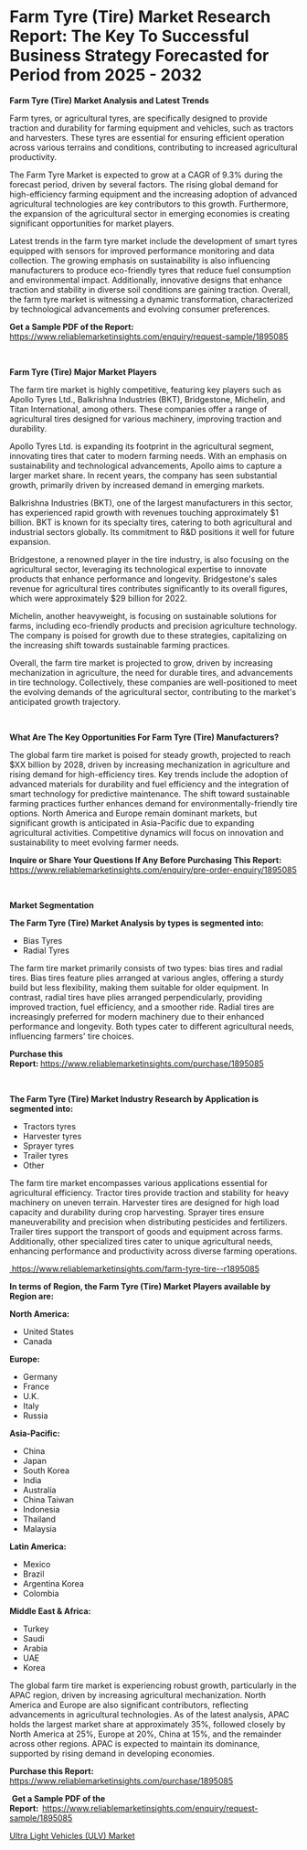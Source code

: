 <p><h1>Farm Tyre (Tire) Market Research Report: The Key To Successful Business Strategy Forecasted for Period from 2025 - 2032</h1></p><p><strong>Farm Tyre (Tire) Market Analysis and Latest Trends</strong></p>
<p><p>Farm tyres, or agricultural tyres, are specifically designed to provide traction and durability for farming equipment and vehicles, such as tractors and harvesters. These tyres are essential for ensuring efficient operation across various terrains and conditions, contributing to increased agricultural productivity.</p><p>The Farm Tyre Market is expected to grow at a CAGR of 9.3% during the forecast period, driven by several factors. The rising global demand for high-efficiency farming equipment and the increasing adoption of advanced agricultural technologies are key contributors to this growth. Furthermore, the expansion of the agricultural sector in emerging economies is creating significant opportunities for market players.</p><p>Latest trends in the farm tyre market include the development of smart tyres equipped with sensors for improved performance monitoring and data collection. The growing emphasis on sustainability is also influencing manufacturers to produce eco-friendly tyres that reduce fuel consumption and environmental impact. Additionally, innovative designs that enhance traction and stability in diverse soil conditions are gaining traction. Overall, the farm tyre market is witnessing a dynamic transformation, characterized by technological advancements and evolving consumer preferences.</p></p>
<p><strong>Get a Sample PDF of the Report:&nbsp;</strong> <a href="https://www.reliablemarketinsights.com/enquiry/request-sample/1895085?utm_campaign=2564&utm_medium=2&utm_source=Github&utm_content=ia&utm_term=28032025&utm_id=farm-tyre-tire">https://www.reliablemarketinsights.com/enquiry/request-sample/1895085</a></p>
<p>&nbsp;</p>
<p><strong>Farm Tyre (Tire) Major Market Players</strong></p>
<p><p>The farm tire market is highly competitive, featuring key players such as Apollo Tyres Ltd., Balkrishna Industries (BKT), Bridgestone, Michelin, and Titan International, among others. These companies offer a range of agricultural tires designed for various machinery, improving traction and durability.</p><p>Apollo Tyres Ltd. is expanding its footprint in the agricultural segment, innovating tires that cater to modern farming needs. With an emphasis on sustainability and technological advancements, Apollo aims to capture a larger market share. In recent years, the company has seen substantial growth, primarily driven by increased demand in emerging markets.</p><p>Balkrishna Industries (BKT), one of the largest manufacturers in this sector, has experienced rapid growth with revenues touching approximately $1 billion. BKT is known for its specialty tires, catering to both agricultural and industrial sectors globally. Its commitment to R&D positions it well for future expansion.</p><p>Bridgestone, a renowned player in the tire industry, is also focusing on the agricultural sector, leveraging its technological expertise to innovate products that enhance performance and longevity. Bridgestone's sales revenue for agricultural tires contributes significantly to its overall figures, which were approximately $29 billion for 2022.</p><p>Michelin, another heavyweight, is focusing on sustainable solutions for farms, including eco-friendly products and precision agriculture technology. The company is poised for growth due to these strategies, capitalizing on the increasing shift towards sustainable farming practices.</p><p>Overall, the farm tire market is projected to grow, driven by increasing mechanization in agriculture, the need for durable tires, and advancements in tire technology. Collectively, these companies are well-positioned to meet the evolving demands of the agricultural sector, contributing to the market's anticipated growth trajectory.</p></p>
<p>&nbsp;</p>
<p><strong>What Are The Key Opportunities For Farm Tyre (Tire) Manufacturers?</strong></p>
<p><p>The global farm tire market is poised for steady growth, projected to reach $XX billion by 2028, driven by increasing mechanization in agriculture and rising demand for high-efficiency tires. Key trends include the adoption of advanced materials for durability and fuel efficiency and the integration of smart technology for predictive maintenance. The shift toward sustainable farming practices further enhances demand for environmentally-friendly tire options. North America and Europe remain dominant markets, but significant growth is anticipated in Asia-Pacific due to expanding agricultural activities. Competitive dynamics will focus on innovation and sustainability to meet evolving farmer needs.</p></p>
<p><strong>Inquire or Share Your Questions If Any Before Purchasing This Report:</strong> <a href="https://www.reliablemarketinsights.com/enquiry/pre-order-enquiry/1895085?utm_campaign=2564&utm_medium=2&utm_source=Github&utm_content=ia&utm_term=28032025&utm_id=farm-tyre-tire">https://www.reliablemarketinsights.com/enquiry/pre-order-enquiry/1895085</a></p>
<p>&nbsp;</p>
<p><strong>Market Segmentation</strong></p>
<p><strong>The Farm Tyre (Tire) Market Analysis by types is segmented into:</strong></p>
<p><ul><li>Bias Tyres</li><li>Radial Tyres</li></ul></p>
<p><p>The farm tire market primarily consists of two types: bias tires and radial tires. Bias tires feature plies arranged at various angles, offering a sturdy build but less flexibility, making them suitable for older equipment. In contrast, radial tires have plies arranged perpendicularly, providing improved traction, fuel efficiency, and a smoother ride. Radial tires are increasingly preferred for modern machinery due to their enhanced performance and longevity. Both types cater to different agricultural needs, influencing farmers' tire choices.</p></p>
<p><strong>Purchase this Report:&nbsp;</strong><a href="https://www.reliablemarketinsights.com/purchase/1895085?utm_campaign=2564&utm_medium=2&utm_source=Github&utm_content=ia&utm_term=28032025&utm_id=farm-tyre-tire">https://www.reliablemarketinsights.com/purchase/1895085</a></p>
<p>&nbsp;</p>
<p><strong>The Farm Tyre (Tire) Market Industry Research by Application is segmented into:</strong></p>
<p><ul><li>Tractors tyres</li><li>Harvester tyres</li><li>Sprayer tyres</li><li>Trailer tyres</li><li>Other</li></ul></p>
<p><p>The farm tire market encompasses various applications essential for agricultural efficiency. Tractor tires provide traction and stability for heavy machinery on uneven terrain. Harvester tires are designed for high load capacity and durability during crop harvesting. Sprayer tires ensure maneuverability and precision when distributing pesticides and fertilizers. Trailer tires support the transport of goods and equipment across farms. Additionally, other specialized tires cater to unique agricultural needs, enhancing performance and productivity across diverse farming operations.</p></p>
<p><a href="https://www.reliablemarketinsights.com/farm-tyre-tire--r1895085?utm_campaign=2564&utm_medium=2&utm_source=Github&utm_content=ia&utm_term=28032025&utm_id=farm-tyre-tire">&nbsp;https://www.reliablemarketinsights.com/farm-tyre-tire--r1895085</a></p>
<p><strong>In terms of Region, the Farm Tyre (Tire) Market Players available by Region are:</strong></p>
<p>
    <p> <strong> North America: </strong>
        <ul>
            <li>United States</li>
            <li>Canada</li>
        </ul>
        </p> 
    <p> <strong> Europe: </strong>
        <ul>
            <li>Germany</li>
            <li>France</li>
            <li>U.K.</li>
            <li>Italy</li>
            <li>Russia</li>
        </ul>
        </p> 
    <p> <strong> Asia-Pacific: </strong>
        <ul>
            <li>China</li>
            <li>Japan</li>
            <li>South Korea</li>
            <li>India</li>
            <li>Australia</li>
            <li>China Taiwan</li>
            <li>Indonesia</li>
            <li>Thailand</li>
            <li>Malaysia</li>
        </ul>
        </p> 
    <p> <strong> Latin America: </strong>
        <ul>
            <li>Mexico</li>
            <li>Brazil</li>
            <li>Argentina Korea</li>
            <li>Colombia</li>
        </ul>
        </p> 
    <p> <strong> Middle East & Africa: </strong>
        <ul>
            <li>Turkey</li>
            <li>Saudi</li>
            <li>Arabia</li>
            <li>UAE</li>
            <li>Korea</li>
        </ul>
    </p>
    </p>
<p><p>The global farm tire market is experiencing robust growth, particularly in the APAC region, driven by increasing agricultural mechanization. North America and Europe are also significant contributors, reflecting advancements in agricultural technologies. As of the latest analysis, APAC holds the largest market share at approximately 35%, followed closely by North America at 25%, Europe at 20%, China at 15%, and the remainder across other regions. APAC is expected to maintain its dominance, supported by rising demand in developing economies.</p></p>
<p><strong>Purchase this Report: </strong><a href="https://www.reliablemarketinsights.com/purchase/1895085?utm_campaign=2564&utm_medium=2&utm_source=Github&utm_content=ia&utm_term=28032025&utm_id=farm-tyre-tire">https://www.reliablemarketinsights.com/purchase/1895085</a></p>
<p>&nbsp;<strong>Get a Sample PDF of the Report:&nbsp;&nbsp;</strong><a href="https://www.reliablemarketinsights.com/enquiry/request-sample/1895085?utm_campaign=2564&utm_medium=2&utm_source=Github&utm_content=ia&utm_term=28032025&utm_id=farm-tyre-tire">https://www.reliablemarketinsights.com/enquiry/request-sample/1895085</a></p>
<p><strong></strong></p>
<p><p><a href="https://github.com/krinerstormy331/Market-Research-Report-List-1/blob/main/ultra-light-vehicles-ulv-market.md?utm_campaign=2564&utm_medium=2&utm_source=Github&utm_content=ia&utm_term=28032025&utm_id=farm-tyre-tire">Ultra Light Vehicles (ULV) Market</a></p></p>